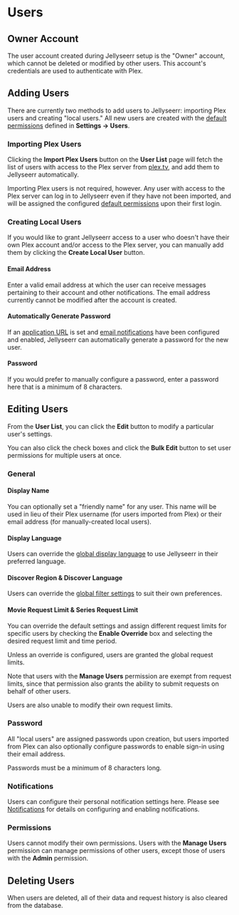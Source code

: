 # Users

## Owner Account

The user account created during Jellyseerr setup is the "Owner" account, which cannot be deleted or modified by other users. This account's credentials are used to authenticate with Plex.

## Adding Users

There are currently two methods to add users to Jellyseerr: importing Plex users and creating "local users." All new users are created with the [default permissions](../settings/README.md#default-permissions) defined in **Settings &rarr; Users**.

### Importing Plex Users

Clicking the **Import Plex Users** button on the **User List** page will fetch the list of users with access to the Plex server from [plex.tv](https://www.plex.tv/), and add them to Jellyseerr automatically.

Importing Plex users is not required, however. Any user with access to the Plex server can log in to Jellyseerr even if they have not been imported, and will be assigned the configured [default permissions](../settings/README.md#default-permissions) upon their first login.

### Creating Local Users

If you would like to grant Jellyseerr access to a user who doesn't have their own Plex account and/or access to the Plex server, you can manually add them by clicking the **Create Local User** button.

#### Email Address

Enter a valid email address at which the user can receive messages pertaining to their account and other notifications. The email address currently cannot be modified after the account is created.

#### Automatically Generate Password

If an [application URL](../settings/README.md#application-url) is set and [email notifications](../notifications/email.md) have been configured and enabled, Jellyseerr can automatically generate a password for the new user.

#### Password

If you would prefer to manually configure a password, enter a password here that is a minimum of 8 characters.

## Editing Users

From the **User List**, you can click the **Edit** button to modify a particular user's settings.

You can also click the check boxes and click the **Bulk Edit** button to set user permissions for multiple users at once.

### General

#### Display Name

You can optionally set a "friendly name" for any user. This name will be used in lieu of their Plex username (for users imported from Plex) or their email address (for manually-created local users).

#### Display Language

Users can override the [global display language](../settings/README.md#display-language) to use Jellyseerr in their preferred language.

#### Discover Region & Discover Language

Users can override the [global filter settings](../settings/README.md#discover-region-and-discover-language) to suit their own preferences.

#### Movie Request Limit & Series Request Limit

You can override the default settings and assign different request limits for specific users by checking the **Enable Override** box and selecting the desired request limit and time period.

Unless an override is configured, users are granted the global request limits.

Note that users with the **Manage Users** permission are exempt from request limits, since that permission also grants the ability to submit requests on behalf of other users.

Users are also unable to modify their own request limits.

### Password

All "local users" are assigned passwords upon creation, but users imported from Plex can also optionally configure passwords to enable sign-in using their email address.

Passwords must be a minimum of 8 characters long.

### Notifications

Users can configure their personal notification settings here. Please see [Notifications](../notifications/README.md) for details on configuring and enabling notifications.

### Permissions

Users cannot modify their own permissions. Users with the **Manage Users** permission can manage permissions of other users, except those of users with the **Admin** permission.

## Deleting Users

When users are deleted, all of their data and request history is also cleared from the database.
